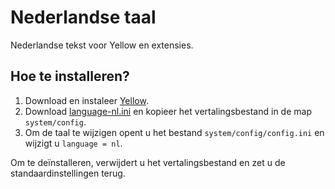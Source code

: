 Nederlandse taal
================
Nederlandse tekst voor Yellow en extensies.

Hoe te installeren?
-------------------
1. Download en instaleer [Yellow](https://github.com/markseu/yellowcms/).  
2. Download [language-nl.ini](language-nl.ini?raw=true) en kopieer het vertalingsbestand in de map `system/config`.  
3. Om de taal te wijzigen opent u het bestand `system/config/config.ini` en wijzigt u `language = nl`.

Om te deïnstalleren, verwijdert u het vertalingsbestand en zet u de standaardinstellingen terug.

